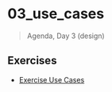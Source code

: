 # 03_use_cases
> Agenda, Day 3 (design)


## Exercises
* [Exercise Use Cases](https://docs.google.com/document/d/e/2PACX-1vTWC0p5wdXwN1uzaRYZLCle0y5o6dqgPVFEfKw4bnn3TMY4B7W9IR7tJ7fbgi9JoJ2srLEhsQ7FTx5Z/pub)

